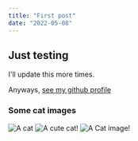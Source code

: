 ```yaml
---
title: "First post"
date: "2022-05-08"
---
```


## Just testing
I'll update this more times.

Anyways, [see my github profile](https://github.com/yxqsnz)

### Some cat images 
![A cat](https://cataas.com/cat/says/Just%20testing)
![A cute cat!](https://cataas.com/cat/cute)
![A Cat image!](https://cataas.com/c)